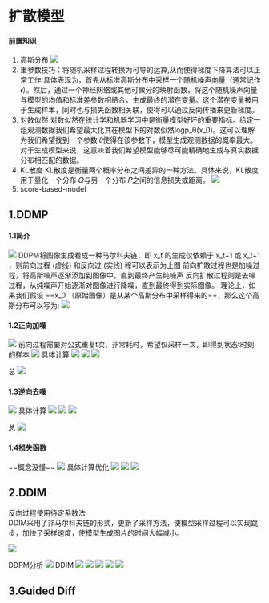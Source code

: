 # 扩散模型
#### 前置知识
1. 高斯分布   ![](2024-12-10-23-57-43.png)
2. 重参数技巧：将随机采样过程转换为可导的运算,从而使得梯度下降算法可以正常工作  具体表现为，首先从标准高斯分布中采样一个随机噪声向量（通常记作𝝐）。然后，通过一个神经网络或其他可微分的映射函数，将这个随机噪声向量与模型的均值和标准差参数相结合，生成最终的潜在变量。这个潜在变量被用于生成样本，同时也与损失函数相关联，使得可以通过反向传播来更新梯度。
3. 对数似然  对数似然在统计学和机器学习中是衡量模型好坏的重要指标。给定一组观测数据我们希望最大化其在模型下的对数似然logp_θ(x_0)。这可以理解为我们希望找到一个参数 𝜃使得在该参数下，模型生成观测数据的概率最大。对于生成模型来说，这意味着我们希望模型能够尽可能精确地生成与真实数据分布相匹配的数据。
4. KL散度  KL散度是衡量两个概率分布之间差异的一种方法。具体来说，KL散度用于量化一个分布 𝑄与另一个分布 𝑃之间的信息损失或距离。
![](2024-12-10-23-59-48.png)
5. score-based-model

## 1.DDMP
#### 1.1简介   
![](2024-12-11-00-02-18.png)
DDPM将图像生成看成一种马尔科夫链，即 x_t 的生成仅依赖于 x_t−1 或 x_t+1 ，则前向过程 (虚线) 和反向过 (实线) 程可以表示为上图
前向扩散过程也是加噪过程，将高斯噪声逐渐添加到图像中，直到最终产生纯噪声
反向扩散过程则是去噪过程，从纯噪声开始逐渐对图像进行降噪，直到最终得到实际图像。
理论上，如果我们假设 ==x_0 （原始图像）是从某个高斯分布中采样得来的==，那么这个高斯分布可以写为:
![](2024-12-11-00-01-23.png)

#### 1.2正向加噪
![](2024-12-11-00-17-16.png)
前向过程需要对公式重复t次，非常耗时，希望仅采样一次，即得到状态t时刻的样本
![](2024-12-11-00-17-44.png)
具体计算
![](2024-12-11-00-23-08.png)
![](2024-12-11-00-22-42.png)
![](2024-12-11-00-23-27.png)

总
![](2024-12-11-00-34-12.png)
#### 1.3逆向去噪
![](2024-12-11-00-24-21.png)
具体计算
![](2024-12-11-00-24-46.png)
![](2024-12-11-00-25-00.png)
![](2024-12-11-00-25-15.png)

总
![](2024-12-11-00-35-04.png)

#### 1.4损失函数
==概念没懂==
![](2024-12-11-00-28-08.png)
具体计算优化
![](2024-12-11-00-29-12.png)
![](2024-12-11-00-29-25.png)
![](2024-12-11-00-29-36.png)

## 2.DDIM
反向过程使用待定系数法  
DDIM采用了非马尔科夫链的形式，更新了采样方法，使模型采样过程可以实现跳步，加快了采样速度，使模型生成图片的时间大幅减小。

![](2024-12-11-00-35-44.png)

DDPM分析
![](2024-12-11-00-39-44.png)
DDIM
![](2024-12-11-00-40-28.png)
![](2024-12-11-00-40-58.png)
![](2024-12-11-00-41-18.png)
![](2024-12-11-00-41-47.png)
![](2024-12-11-00-42-01.png)


## 3.Guided Diff